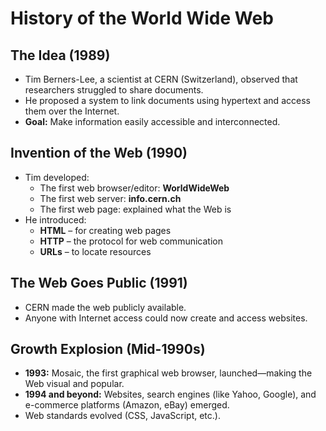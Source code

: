 # History of the World Wide Web

## The Idea (1989)
- Tim Berners-Lee, a scientist at CERN (Switzerland), observed that researchers struggled to share documents.
- He proposed a system to link documents using hypertext and access them over the Internet.
- **Goal:** Make information easily accessible and interconnected.

## Invention of the Web (1990)
- Tim developed:
    - The first web browser/editor: **WorldWideWeb**
    - The first web server: **info.cern.ch**
    - The first web page: explained what the Web is
- He introduced:
    - **HTML** – for creating web pages
    - **HTTP** – the protocol for web communication
    - **URLs** – to locate resources

## The Web Goes Public (1991)
- CERN made the web publicly available.
- Anyone with Internet access could now create and access websites.

## Growth Explosion (Mid-1990s)
- **1993:** Mosaic, the first graphical web browser, launched—making the Web visual and popular.
- **1994 and beyond:** Websites, search engines (like Yahoo, Google), and e-commerce platforms (Amazon, eBay) emerged.
- Web standards evolved (CSS, JavaScript, etc.).